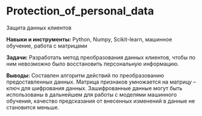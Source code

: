 # Protection_of_personal_data
Защита данных клиентов

**Навыки и инструменты:**
Python, Numpy, Scikit-learn, машинное обучение, работа с матрицами

**Задачи:**
Разработать метод преобразования данных клиентов, чтобы по ним невозможно было восстановить персональную информацию.

**Выводы:**
Составлен алгоритм действий по преобразованию предоставленных данных. 
Матрица признаков умножается на матрицу – ключ для шифрования данных. 
Зашифрованные данные могут быть использованы в дальнейшем для работы с моделями машинного обучения, качество предсказания от внесенных изменений в данные не становится меньше.
